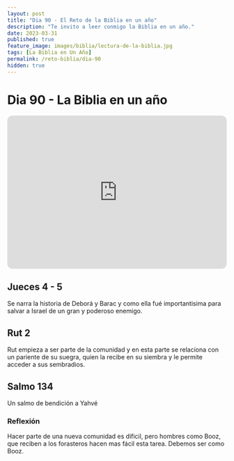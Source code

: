 ```yaml
---
layout: post
title: "Dia 90 - El Reto de la Biblia en un año"
description: "Te invito a leer conmigo la Biblia en un año."
date: 2023-03-31
published: true
feature_image: images/biblia/lectura-de-la-biblia.jpg
tags: [La Biblia en Un Año]
permalink: /reto-biblia/dia-90
hidden: true
---
```


# Dia 90 - La Biblia en un año
<iframe style="border-radius:12px" src="https://open.spotify.com/embed/episode/2MUjRMOTKSm9KyK9tHidmw?utm_source=generator" width="100%" height="352" frameBorder="0" allowfullscreen="" allow="autoplay; clipboard-write; encrypted-media; fullscreen; picture-in-picture" loading="lazy"></iframe>

## Jueces 4 - 5
Se narra la historia de Deborá y Barac y como ella fué importantisima para salvar a Israel de un gran y poderoso enemigo.

## Rut 2
Rut empieza a ser parte de la comunidad y en esta parte se relaciona con un pariente de su suegra, quien la recibe en su siembra y le permite acceder a sus sembradios.

## Salmo 134
Un salmo de bendición a Yahvé

### Reflexión
Hacer parte de una nueva comunidad es dificil, pero hombres como Booz, que reciben a los forasteros hacen mas fácil esta tarea. Debemos ser como Booz. 







